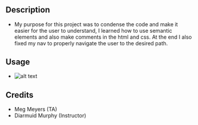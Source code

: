 # <Horiseon>

## Description

- My purpose for this project was to condense the code and make it easier for the user to understand, I learned how to use semantic elements and also make comments in the html and css. At the end I also fixed my nav to properly navigate the user to the desired path.


## Usage

- ![alt text](02-Challenge\Assets\01-html-css-git-homework-demo.png)

## Credits

- Meg Meyers (TA)
- Diarmuid Murphy (Instructor)
